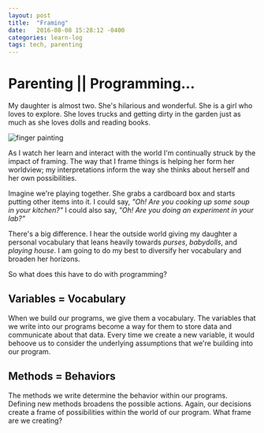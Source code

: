 ```yaml
---
layout: post
title:  "Framing"
date:   2016-08-08 15:28:12 -0400
categories: learn-log
tags: tech, parenting
---
```

# Parenting || Programming...

My daughter is almost two. She's hilarious and wonderful. She is a girl who loves to explore. She loves trucks and getting dirty in the garden just as much as she loves dolls and reading books.

![finger painting](https://c6.staticflickr.com/9/8008/28853192845_b7ba691593_c.jpg)

As I watch her learn and interact with the world I'm continually struck by the impact of framing. The way that I frame things is helping her form her worldview; my interpretations inform the way she thinks about herself and her own possibilities.

Imagine we're playing together. She grabs a cardboard box and starts putting other items into it. I could say, *"Oh! Are you cooking up some soup in your kitchen?"* I could also say, *"Oh! Are you doing an experiment in your lab?"*

There's a big difference. I hear the outside world giving my daughter a personal vocabulary that leans heavily towards *purses*, *babydolls*, and *playing house*. I am going to do my best to diversify her vocabulary and broaden her horizons.

So what does this have to do with programming?

## Variables = Vocabulary

When we build our programs, we give them a vocabulary. The variables that we write into our programs become a way for them to store data and communicate about that data. Every time we create a new variable, it would behoove us to consider the underlying assumptions that we're building into our program.

## Methods = Behaviors

The methods we write determine the behavior within our programs. Defining new methods broadens the possible actions. Again, our decisions create a frame of possibilities within the world of our program. What frame are we creating?
